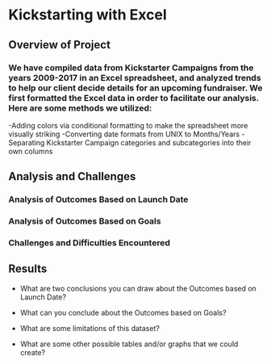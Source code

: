 # Kickstarting with Excel

## Overview of Project

### We have compiled data from Kickstarter Campaigns from the years 2009-2017 in an Excel spreadsheet, and analyzed trends to help our client decide details for an upcoming fundraiser. We first formatted the Excel data in order to facilitate our analysis. Here are some methods we utilized: 

-Adding colors via conditional formatting to make the spreadsheet more visually striking
-Converting date formats from UNIX to Months/Years
-Separating Kickstarter Campaign categories and subcategories into their own columns 

## Analysis and Challenges

### Analysis of Outcomes Based on Launch Date

### Analysis of Outcomes Based on Goals

### Challenges and Difficulties Encountered

## Results

- What are two conclusions you can draw about the Outcomes based on Launch Date?

- What can you conclude about the Outcomes based on Goals?

- What are some limitations of this dataset?

- What are some other possible tables and/or graphs that we could create?
